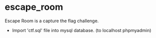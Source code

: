 # escape_room
Escape Room is a capture the flag challenge.

* Import 'ctf.sql' file into mysql database. (to localhost phpmyadmin)
